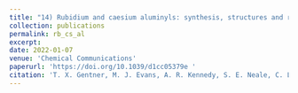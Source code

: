 ```yaml
---
title: "14) Rubidium and caesium aluminyls: synthesis, structures and reactivity in C–H bond activation of benzene"
collection: publications
permalink: rb_cs_al
excerpt: 
date: 2022-01-07
venue: 'Chemical Communications'
paperurl: 'https://doi.org/10.1039/d1cc05379e '
citation: 'T. X. Gentner, M. J. Evans, A. R. Kennedy, S. E. Neale, C. L. McMullin, M. P. Coles, and R. E. Mulvey <i>Chem. Commun.,</i> <strong>2022</strong>, <i>58</i>, 1390-1393'
---
```

